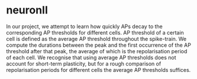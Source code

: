 # neuronII
In our project, we attempt to learn how quickly APs decay to the corresponding AP thresholds for different cells. AP threshold of a certain cell is defined as the average AP threshold throughout the spike-train. We compute the durations between the peak and the first occurrence of the AP threshold after that peak, the average of which is the repolarisation period of each cell. We recognise that using average AP thresholds does not account for short-term plasticity, but for a rough comparison of repolarisation periods for different cells the average AP thresholds suffices.
